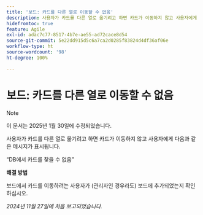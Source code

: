 ```yaml
---
title: '보드: 카드를 다른 열로 이동할 수 없음'
description: 사용자가 카드를 다른 열로 옮기려고 하면 카드가 이동하지 않고 사용자에게 메시지가 표시됩니다.
hidefromtoc: true
feature: Agile
exl-id: adac7c77-8517-4b7e-ae55-ad72cace8d54
source-git-commit: 5e22dd915d5c6a7ca2d0285f83824d4df36af06e
workflow-type: ht
source-wordcount: '98'
ht-degree: 100%

---
```


# 보드: 카드를 다른 열로 이동할 수 없음

>[!NOTE]
>
>이 문서는 2025년 1월 30일에 수정되었습니다.

사용자가 카드를 다른 열로 옮기려고 하면 카드가 이동하지 않고 사용자에게 다음과 같은 메시지가 표시됩니다.

“DB에서 카드를 찾을 수 없음”

**해결 방법**

보드에서 카드를 이동하려는 사용자가 (관리자인 경우라도) 보드에 추가되었는지 확인하십시오.

_2024년 11월 27일에 처음 보고되었습니다._
